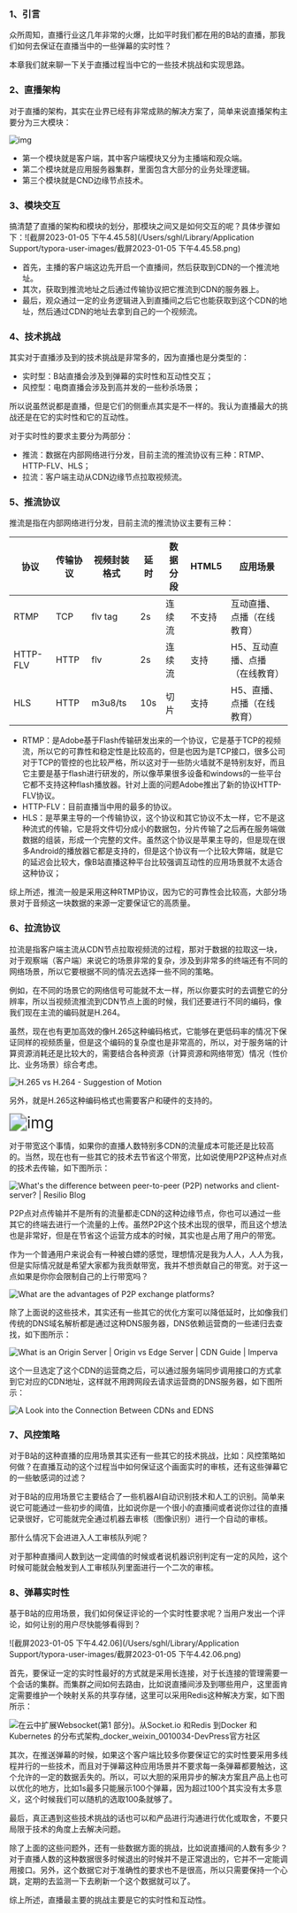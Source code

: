 ### 1、引言

众所周知，直播行业这几年非常的火爆，比如平时我们都在用的B站的直播，那我们如何去保证在直播当中的一些弹幕的实时性？

本章我们就来聊一下关于直播过程当中它的一些技术挑战和实现思路。

### 2、直播架构

对于直播的架构，其实在业界已经有非常成熟的解决方案了，简单来说直播架构主要分为三大模块：

![img](https://voximplant.com/assets/images/2020/10/30/rtmp-scheme-1.jpg)

[^RTMP 如何促进直播]: https://voximplant.com/blog/how-rtmp-facilitates-live-streaming

- 第一个模块就是客户端，其中客户端模块又分为主播端和观众端。
- 第二个模块就是应用服务器集群，里面包含大部分的业务处理逻辑。
- 第三个模块就是CND边缘节点技术。

### 3、模块交互

搞清楚了直播的架构和模块的划分，那模块之间又是如何交互的呢？具体步骤如下：![截屏2023-01-05 下午4.45.58](/Users/sghl/Library/Application Support/typora-user-images/截屏2023-01-05 下午4.45.58.png)

- 首先，主播的客户端这边先开启一个直播间，然后获取到CDN的一个推流地址。
- 其次，获取到推流地址之后通过传输协议把它推流到CDN的服务器上。
- 最后，观众通过一定的业务逻辑进入到直播间之后它也能获取到这个CDN的地址，然后通过CDN的地址去拿到自己的一个视频流。

### 4、技术挑战

其实对于直播涉及到的技术挑战是非常多的，因为直播也是分类型的：

- 实时型：B站直播会涉及到弹幕的实时性和互动性交互；
- 风控型：电商直播会涉及到高并发的一些秒杀场景；

所以说虽然说都是直播，但是它们的侧重点其实是不一样的。我认为直播最大的挑战还是在它的实时性和它的互动性。

对于实时性的要求主要分为两部分：

- 推流：数据在内部网络进行分发，目前主流的推流协议有三种：RTMP、HTTP-FLV、HLS；
- 拉流：客户端主动从CDN边缘节点拉取视频流。

### 5、推流协议

推流是指在内部网络进行分发，目前主流的推流协议主要有三种：

| 协议     | 传输协议 | 视频封装格式 | 延时 | 数据分段 | HTML5  | 应用场景                       |
| -------- | -------- | ------------ | ---- | -------- | ------ | ------------------------------ |
| RTMP     | TCP      | flv tag      | 2s   | 连续流   | 不支持 | 互动直播、点播（在线教育）     |
| HTTP-FLV | HTTP     | flv          | 2s   | 连续流   | 支持   | H5、互动直播、点播（在线教育） |
| HLS      | HTTP     | m3u8/ts      | 10s  | 切片     | 支持   | H5、直播、点播（在线教育）     |

- RTMP：是Adobe基于Flash传输研发出来的一个协议，它是基于TCP的视频流，所以它的可靠性和稳定性是比较高的，但是也因为是TCP接口，很多公司对于TCP的管控的也比较严格，所以这对于一些防火墙就不是特别友好，而且它主要是基于flash进行研发的，所以像苹果很多设备和windows的一些平台它都不支持这种flash播放器。针对上面的问题Adobe推出了新的协议HTTP-FLV协议。
- HTTP-FLV：目前直播当中用的最多的协议。
- HLS：是苹果主导的一个传输协议，这个协议和其它协议不太一样，它不是这种流式的传输，它是将文件切分成小的数据包，分片传输了之后再在服务端做数据的组装，形成一个完整的文件。虽然这个协议是苹果主导的，但是现在很多Android的播放器它都是支持的，但是这个协议有一个比较大弊端，就是它的延迟会比较大，像B站直播这种平台比较强调互动性的应用场景就不太适合这种协议；

综上所述，推流一般是采用这种RTMP协议，因为它的可靠性会比较高，大部分场景对于音频这一块数据的来源一定要保证它的高质量。

### 6、拉流协议

拉流是指客户端主流从CDN节点拉取视频流的过程，那对于数据的拉取这一块，对于观察端（客户端）来说它的场景非常的复杂，涉及到非常多的终端还有不同的网络场景，所以它要根据不同的情况去选择一些不同的策略。

例如，在不同的场景它的网络信号可能就不太一样，所以你要实时的去调整它的分辨率，所以当视频流推流到CDN节点上面的时候，我们还要进行不同的编码，像我们现在主流的编码就是H.264。

虽然，现在也有更加高效的像H.265这种编码格式，它能够在更低码率的情况下保证同样的视频质量，但是这个编码的复杂度也是非常高的，所以，对于服务端的计算资源消耗还是比较大的，需要结合各种资源（计算资源和网络带宽）情况（性价比、业务场景）综合考虑。

<img src="https://suggestionofmotion.com/wp-content/uploads/Codec_Comparison_File-size_H264-H265.png" alt="H.265 vs H.264 - Suggestion of Motion"  />

另外，就是H.265这种编码格式也需要客户和硬件的支持的。

<img src="http://68.media.tumblr.com/d3ee7a34db5eadad6b8edd80bae51fb5/tumblr_inline_osfnbwMeGW1qg4bow_540.png" alt="img" style="zoom:200%;" />

对于带宽这个事情，如果你的直播人数特别多CDN的流量成本可能还是比较高的。当然，现在也有一些其它的技术去节省这个带宽，比如说使用P2P这种点对点的技术去传输，如下图所示：

![What's the difference between peer-to-peer (P2P) networks and client-server?  | Resilio Blog](https://blog.resilio.com/wp-content/uploads/2018/06/p2p-vs-client-server-architecture.jpg)

P2P点对点传输并不是所有的流量都走CDN的这种边缘节点，你也可以通过一些其它的终端去进行一个流量的上传。虽然P2P这个技术出现的很早，而且这个想法也是非常好，但是在节省这个运营方成本的时候，其实也是占用了用户的带宽。

作为一个普通用户来说会有一种被白嫖的感觉，理想情况是我为人人，人人为我，但是实际情况就是希望大家都为我贡献带宽，我并不想贡献自己的带宽。对于这一点如果是你你会限制自己的上行带宽吗？

![What are the advantages of P2P exchange platforms?](https://aivia.io/blog/en/content/images/size/w1920/2021/06/affa.jpg)

除了上面说的这些技术，其实还有一些其它的优化方案可以降低延时，比如像我们传统的DNS域名解析都是通过这种DNS服务器，DNS依赖运营商的一些递归去查找，如下图所示：

![What is an Origin Server | Origin vs Edge Server | CDN Guide | Imperva](https://www.imperva.com/learn/wp-content/uploads/sites/13/2019/01/authoritative-dns-server.png)

这个一旦选定了这个CDN的运营商之后，可以通过服务端同步调用接口的方式拿到它对应的CDN地址，这样就不用跨网段去请求运营商的DNS服务器，如下图所示：

![A Look into the Connection Between CDNs and EDNS](https://assets-global.website-files.com/5babb9f91ab233ff5f53ce10/608e8ed4d3b019517ce56a27_edns6.png)

### 7、风控策略

对于B站的这种直播的应用场景其实还有一些其它的技术挑战，比如：风控策略如何做？在直播互动的这个过程当中如何保证这个画面实时的审核，还有这些弹幕它的一些敏感词的过滤？

对于B站的应用场景它主要结合了一些机器AI自动识别技术和人工的识别。简单来说它可能通过一些初步的阈值，比如说你是一个很小的直播间或者说你过往的直播记录很好，它可能就完全通过机器去审核（图像识别）进行一个自动的审核。

那什么情况下会进进入人工审核队列呢？

对于那种直播间人数到达一定阈值的时候或者说机器识别判定有一定的风险，这个时候可能就会触发到人工审核队列里面进行一个二次的审核。

### 8、弹幕实时性

基于B站的应用场景，我们如何保证评论的一个实时性要求呢？当用户发出一个评论，如何让别的用户尽快能够看得到？

![截屏2023-01-05 下午4.42.06](/Users/sghl/Library/Application Support/typora-user-images/截屏2023-01-05 下午4.42.06.png)

首先，要保证一定的实时性最好的方式就是采用长连接，对于长连接的管理需要一个会话的集群。而集群之间如何去路由，比如说直播间涉及到哪些用户，这里面肯定需要维护一个映射关系的共享存储，这里可以采用Redis这种解决方案，如下图所示：

![在云中扩展Websocket(第1 部分)。从Socket.io 和Redis 到Docker 和Kubernetes  的分布式架构_docker_weixin_0010034-DevPress官方社区](https://res.cloudinary.com/practicaldev/image/fetch/s--DxtykuUC--/c_limit%2Cf_auto%2Cfl_progressive%2Cq_auto%2Cw_880/https://raw.githubusercontent.com/sw360cab/websockets-scaling/master/diagrams/multi_server_proxied.png)

其次，在推送弹幕的时候，如果这个客户端比较多你要保证它的实时性要采用多线程并行的一些技术，而且对于弹幕这种应用场景并不要求每一条弹幕都要触达，这个允许的一定的数据丢失的。所以，可以大胆的采用异步的解决方案且产品上也可以优化的地方，比如1s最多只能展示100个弹幕，因为超过100个其实没有太多意义，这个时候我们可以随机的选取100条就够了。

最后，真正遇到这些技术挑战的话也可以和产品进行沟通进行优化或取舍，不要只局限于技术的角度上去解决问题。

除了上面的这些问题外，还有一些数据方面的挑战，比如说直播间的人数有多少？ 对于直播人数的这种数据很多时候退出的时候并不是正常退出的，它并不一定能调用接口。另外，这个数据它对于准确性的要求也不是很高，所以只需要保持一个心跳，定期的去监测一下去刷新一个这个数据就可以了。

综上所述，直播最主要的挑战主要是它的实时性和互动性。

